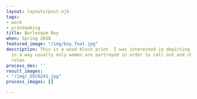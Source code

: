 ```yaml
---
layout: layouts/post.njk
tags:
- work
- printmaking
title: Burlesque Boy
when: Spring 2018
featured_image: "/img/boy_feat.jpg"
description: This is a wood block print. I was interested in depicting the male figure
  in a way usually only women are portrayed in order to call out and challenge gender
  roles.
process_des: ''
result_images:
- "/img/_DSC0241.jpg"
process_images: []

---
```

